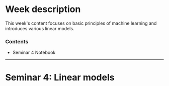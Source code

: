 # Week description

This week's content focuses on basic principles of machine learning and introduces various linear models.
### Contents

* Seminar 4 Notebook

---

# Seminar 4: Linear models


